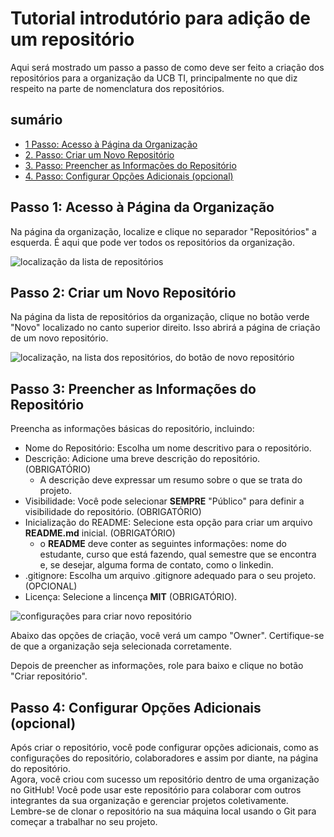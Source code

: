 # Tutorial introdutório para adição de um repositório

Aqui será mostrado um passo a passo de como deve ser feito a criação dos repositórios para a organização da UCB TI, principalmente no que diz respeito na parte de nomenclatura dos repositórios.

## sumário

- [1 Passo: Acesso à Página da Organização](#passo1)
- [2. Passo: Criar um Novo Repositório](#passo2)
- [3. Passo: Preencher as Informações do Repositório](#passo3)
- [4. Passo: Configurar Opções Adicionais (opcional)](#passo4)

## Passo 1: Acesso à Página da Organização<a name="passo1"></a>

Na página da organização, localize e clique no separador "Repositórios" a esquerda. É aqui que pode ver todos os repositórios da organização.

<img src="./LocalRepositório.png" alt="localização da lista de repositórios"/>

## Passo 2: Criar um Novo Repositório<a name="passo2"></a>

Na página da lista de repositórios da organização, clique no botão verde "Novo" localizado no canto superior direito. Isso abrirá a página de criação de um novo repositório.

<img src="./novoRepositório.png" alt="localização, na lista dos repositórios, do botão de novo repositório"/>

## Passo 3: Preencher as Informações do Repositório<a name="passo3"></a>

Preencha as informações básicas do repositório, incluindo:

- Nome do Repositório: Escolha um nome descritivo para o repositório.
- Descrição: Adicione uma breve descrição do repositório. (OBRIGATÓRIO)
  - A descrição deve expressar um resumo sobre o que se trata do projeto.
- Visibilidade: Você pode selecionar **SEMPRE** "Público" para definir a visibilidade do repositório. (OBRIGATÓRIO)
- Inicialização do README: Selecione esta opção para criar um arquivo **<span>README.md</span>** inicial. (OBRIGATÓRIO)
    - o **<span>README</span>** deve conter as seguintes informações: nome do estudante, curso que está fazendo, qual semestre que se encontra e, se desejar, alguma forma de contato, como o linkedin.
- .gitignore: Escolha um arquivo .gitignore adequado para o seu projeto. (OPCIONAL)
- Licença: Selecione a lincença **MIT** (OBRIGATÓRIO).

<img src="./configRepositório.png" alt="configurações para criar novo repositório"/>

Abaixo das opções de criação, você verá um campo "Owner". Certifique-se de que a organização seja selecionada corretamente.

Depois de preencher as informações, role para baixo e clique no botão "Criar repositório".

## Passo 4: Configurar Opções Adicionais (opcional)<a name="passo4"></a>

Após criar o repositório, você pode configurar opções adicionais, como as configurações do repositório, colaboradores e assim por diante, na página do repositório.
<br>
Agora, você criou com sucesso um repositório dentro de uma organização no GitHub! Você pode usar este repositório para colaborar com outros integrantes da sua organização e gerenciar projetos coletivamente. Lembre-se de clonar o repositório na sua máquina local usando o Git para começar a trabalhar no seu projeto.
